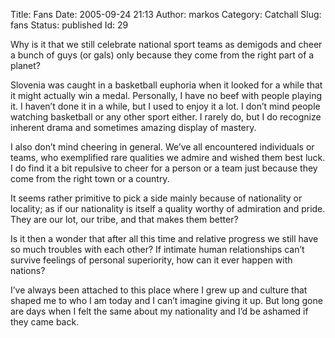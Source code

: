Title: Fans
Date: 2005-09-24 21:13
Author: markos
Category: Catchall
Slug: fans
Status: published
Id: 29

<div>
 <p>
  Why is it that we still celebrate national sport teams as demigods and cheer a bunch of guys (or gals) only because they come from the right part of a planet?
 </p>
 <p>
  Slovenia was caught in a basketball euphoria when it looked for a while that it might actually win a medal. Personally, I have no beef with people playing it. I haven’t done it in a while, but I used to enjoy it a lot. I don’t mind people watching basketball or any other sport either. I rarely do, but I do recognize inherent drama and sometimes amazing display of mastery.
 </p>
 <p>
  I also don’t mind cheering in general. We’ve all encountered individuals or teams, who exemplified rare qualities we admire and wished them best luck. I do find it a bit repulsive to cheer for a person or a team just because they come from the right town or a country.
 </p>
 <p>
  It seems rather primitive to pick a side mainly because of nationality or locality; as if our nationality is itself a quality worthy of admiration and pride. They are our lot, our tribe, and that makes them better?
 </p>
 <p>
  Is it then a wonder that after all this time and relative progress we still have so much troubles with each other? If intimate human relationships can’t survive feelings of personal superiority, how can it ever happen with nations?
 </p>
 <p>
  I’ve always been attached to this place where I grew up and culture that shaped me to who I am today and I can’t imagine giving it up. But long gone are days when I felt the same about my nationality and I’d be ashamed if they came back.
 </p>
</div>
